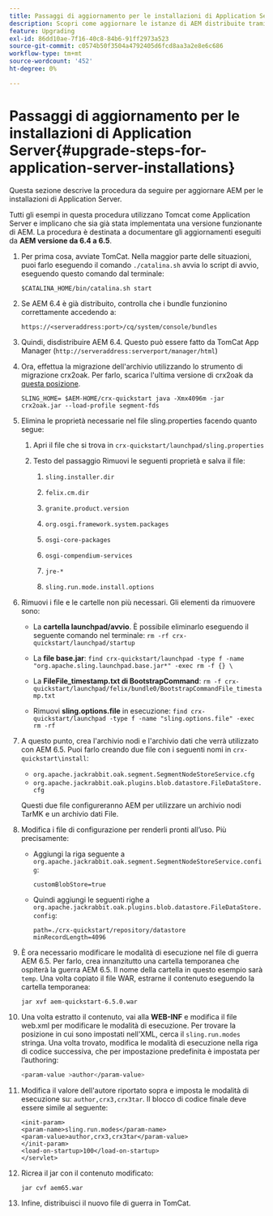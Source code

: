 ```yaml
---
title: Passaggi di aggiornamento per le installazioni di Application Server
description: Scopri come aggiornare le istanze di AEM distribuite tramite Application Server.
feature: Upgrading
exl-id: 86dd10ae-7f16-40c8-84b6-91ff2973a523
source-git-commit: c0574b50f3504a4792405d6fcd8aa3a2e8e6c686
workflow-type: tm+mt
source-wordcount: '452'
ht-degree: 0%

---
```


# Passaggi di aggiornamento per le installazioni di Application Server{#upgrade-steps-for-application-server-installations}

Questa sezione descrive la procedura da seguire per aggiornare AEM per le installazioni di Application Server.

Tutti gli esempi in questa procedura utilizzano Tomcat come Application Server e implicano che sia già stata implementata una versione funzionante di AEM. La procedura è destinata a documentare gli aggiornamenti eseguiti da **AEM versione da 6.4 a 6.5**.

1. Per prima cosa, avviate TomCat. Nella maggior parte delle situazioni, puoi farlo eseguendo il comando `./catalina.sh` avvia lo script di avvio, eseguendo questo comando dal terminale:

   ```shell
   $CATALINA_HOME/bin/catalina.sh start
   ```

1. Se AEM 6.4 è già distribuito, controlla che i bundle funzionino correttamente accedendo a:

   ```shell
   https://<serveraddress:port>/cq/system/console/bundles
   ```

1. Quindi, disdistribuire AEM 6.4. Questo può essere fatto da TomCat App Manager (`http://serveraddress:serverport/manager/html`)

1. Ora, effettua la migrazione dell&#39;archivio utilizzando lo strumento di migrazione crx2oak. Per farlo, scarica l&#39;ultima versione di crx2oak da [questa posizione](https://repo1.maven.org/maven2/com/adobe/granite/crx2oak/).

   ```shell
   SLING_HOME= $AEM-HOME/crx-quickstart java -Xmx4096m -jar crx2oak.jar --load-profile segment-fds
   ```

1. Elimina le proprietà necessarie nel file sling.properties facendo quanto segue:

   1. Apri il file che si trova in `crx-quickstart/launchpad/sling.properties`
   1. Testo del passaggio Rimuovi le seguenti proprietà e salva il file:

      1. `sling.installer.dir`

      1. `felix.cm.dir`

      1. `granite.product.version`

      1. `org.osgi.framework.system.packages`

      1. `osgi-core-packages`

      1. `osgi-compendium-services`

      1. `jre-*`

      1. `sling.run.mode.install.options`

1. Rimuovi i file e le cartelle non più necessari. Gli elementi da rimuovere sono:

   * La **cartella launchpad/avvio**. È possibile eliminarlo eseguendo il seguente comando nel terminale: `rm -rf crx-quickstart/launchpad/startup`

   * La **file base.jar**: `find crx-quickstart/launchpad -type f -name "org.apache.sling.launchpad.base.jar*" -exec rm -f {} \`

   * La **FileFile_timestamp.txt di BootstrapCommand**: `rm -f crx-quickstart/launchpad/felix/bundle0/BootstrapCommandFile_timestamp.txt`

   * Rimuovi **sling.options.file** in esecuzione: `find crx-quickstart/launchpad -type f -name "sling.options.file" -exec rm -rf`

1. A questo punto, crea l&#39;archivio nodi e l&#39;archivio dati che verrà utilizzato con AEM 6.5. Puoi farlo creando due file con i seguenti nomi in `crx-quickstart\install`:

   * `org.apache.jackrabbit.oak.segment.SegmentNodeStoreService.cfg`
   * `org.apache.jackrabbit.oak.plugins.blob.datastore.FileDataStore.cfg`

   Questi due file configureranno AEM per utilizzare un archivio nodi TarMK e un archivio dati File.

1. Modifica i file di configurazione per renderli pronti all’uso. Più precisamente:

   * Aggiungi la riga seguente a `org.apache.jackrabbit.oak.segment.SegmentNodeStoreService.config`:

      `customBlobStore=true`

   * Quindi aggiungi le seguenti righe a `org.apache.jackrabbit.oak.plugins.blob.datastore.FileDataStore.config`:

      ```
      path=./crx-quickstart/repository/datastore
      minRecordLength=4096
      ```

1. È ora necessario modificare le modalità di esecuzione nel file di guerra AEM 6.5. Per farlo, crea innanzitutto una cartella temporanea che ospiterà la guerra AEM 6.5. Il nome della cartella in questo esempio sarà `temp`. Una volta copiato il file WAR, estrarne il contenuto eseguendo la cartella temporanea:

   ```
   jar xvf aem-quickstart-6.5.0.war
   ```

1. Una volta estratto il contenuto, vai alla **WEB-INF** e modifica il file web.xml per modificare le modalità di esecuzione. Per trovare la posizione in cui sono impostati nell&#39;XML, cerca il `sling.run.modes` stringa. Una volta trovato, modifica le modalità di esecuzione nella riga di codice successiva, che per impostazione predefinita è impostata per l’authoring:

   ```bash
   <param-value >author</param-value>
   ```

1. Modifica il valore dell&#39;autore riportato sopra e imposta le modalità di esecuzione su: `author,crx3,crx3tar`. Il blocco di codice finale deve essere simile al seguente:

   ```
   <init-param>
   <param-name>sling.run.modes</param-name>
   <param-value>author,crx3,crx3tar</param-value>
   </init-param>
   <load-on-startup>100</load-on-startup>
   </servlet>
   ```

1. Ricrea il jar con il contenuto modificato:

   ```bash
   jar cvf aem65.war
   ```

1. Infine, distribuisci il nuovo file di guerra in TomCat.
